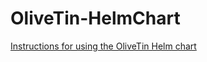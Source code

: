 # OliveTin-HelmChart

[Instructions for using the OliveTin Helm chart](https://docs.olivetin.app/install/helm.html)
